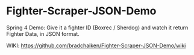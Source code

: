 # Fighter-Scraper-JSON-Demo
Spring 4 Demo: Give it a fighter ID (Boxrec / Sherdog) and watch it return Fighter Data, in JSON format.

WIKI: https://github.com/bradchaiken/Fighter-Scraper-JSON-Demo/wiki
